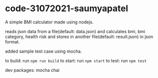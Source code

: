 # code-31072021-saumyapatel


A simple BMI calculator made using nodejs.

reads json data from a file(default: data.json) and calculates bmi, bmi category, health risk and stores in another file(default: result.json) in json format.

added sample test case using mocha.

to build: run `npm run build`
to start: run `npm start`
to test: run `npm test`

dev packages:
mocha
chai
